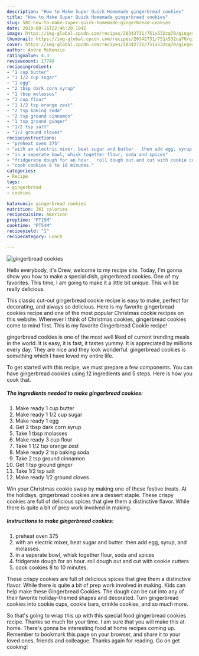 ```yaml
---
description: "How to Make Super Quick Homemade gingerbread cookies"
title: "How to Make Super Quick Homemade gingerbread cookies"
slug: 582-how-to-make-super-quick-homemade-gingerbread-cookies
date: 2020-08-16T22:46:20.104Z
image: https://img-global.cpcdn.com/recipes/20342731/751x532cq70/gingerbread-cookies-recipe-main-photo.jpg
thumbnail: https://img-global.cpcdn.com/recipes/20342731/751x532cq70/gingerbread-cookies-recipe-main-photo.jpg
cover: https://img-global.cpcdn.com/recipes/20342731/751x532cq70/gingerbread-cookies-recipe-main-photo.jpg
author: Andre McKenzie
ratingvalue: 4.3
reviewcount: 17749
recipeingredient:
- "1 cup butter"
- "1 1/2 cup sugar"
- "1 egg"
- "2 tbsp dark corn syrup"
- "1 tbsp molasses"
- "3 cup flour"
- "1 1/2 tsp orange zest"
- "2 tsp baking soda"
- "2 tsp ground cinnamon"
- "1 tsp ground ginger"
- "1/2 tsp salt"
- "1/2 ground cloves"
recipeinstructions:
- "preheat oven 375"
- "with an electric mixer, beat sugar and butter.  then add egg, syrup, and molasses."
- "in a seperate bowl, whisk together flour, soda and spices"
- "fridgerate dough for an hour.  roll dough out and cut with cookie cutters"
- "cook cookies 8 to 10 minutes."
categories:
- Recipe
tags:
- gingerbread
- cookies

katakunci: gingerbread cookies 
nutrition: 261 calories
recipecuisine: American
preptime: "PT15M"
cooktime: "PT54M"
recipeyield: "1"
recipecategory: Lunch

---
```



![gingerbread cookies](https://img-global.cpcdn.com/recipes/20342731/751x532cq70/gingerbread-cookies-recipe-main-photo.jpg)

Hello everybody, it's Drew, welcome to my recipe site. Today, I'm gonna show you how to make a special dish, gingerbread cookies. One of my favorites. This time, I am going to make it a little bit unique. This will be really delicious.

This classic cut-out gingerbread cookie recipe is easy to make, perfect for decorating, and always so delicious. Here is my favorite gingerbread cookies recipe and one of the most popular Christmas cookie recipes on this website. Whenever I think of Christmas cookies, gingerbread cookies come to mind first. This is my favorite Gingerbread Cookie recipe!

gingerbread cookies is one of the most well liked of current trending meals in the world. It is easy, it is fast, it tastes yummy. It is appreciated by millions every day. They are nice and they look wonderful. gingerbread cookies is something which I have loved my entire life.


To get started with this recipe, we must prepare a few components. You can have gingerbread cookies using 12 ingredients and 5 steps. Here is how you cook that.

<!--inarticleads1-->

##### The ingredients needed to make gingerbread cookies:

1. Make ready 1 cup butter
1. Make ready 1 1/2 cup sugar
1. Make ready 1 egg
1. Get 2 tbsp dark corn syrup
1. Take 1 tbsp molasses
1. Make ready 3 cup flour
1. Take 1 1/2 tsp orange zest
1. Make ready 2 tsp baking soda
1. Take 2 tsp ground cinnamon
1. Get 1 tsp ground ginger
1. Take 1/2 tsp salt
1. Make ready 1/2 ground cloves


Win your Christmas cookie swap by making one of these festive treats. At the holidays, gingerbread cookies are a dessert staple. These crispy cookies are full of delicious spices that give them a distinctive flavor. While there is quite a bit of prep work involved in making. 

<!--inarticleads2-->

##### Instructions to make gingerbread cookies:

1. preheat oven 375
1. with an electric mixer, beat sugar and butter.  then add egg, syrup, and molasses.
1. in a seperate bowl, whisk together flour, soda and spices
1. fridgerate dough for an hour.  roll dough out and cut with cookie cutters
1. cook cookies 8 to 10 minutes.


These crispy cookies are full of delicious spices that give them a distinctive flavor. While there is quite a bit of prep work involved in making. Kids can help make these Gingerbread Cookies. The dough can be cut into any of their favorite holiday-themed shapes and decorated. Turn gingerbread cookies into cookie cups, cookie bars, crinkle cookies, and so much more. 

So that's going to wrap this up with this special food gingerbread cookies recipe. Thanks so much for your time. I am sure that you will make this at home. There's gonna be interesting food at home recipes coming up. Remember to bookmark this page on your browser, and share it to your loved ones, friends and colleague. Thanks again for reading. Go on get cooking!
